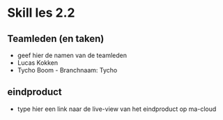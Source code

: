 # Skill les 2.2

## Teamleden (en taken)
- geef hier de namen van de teamleden
- Lucas Kokken
- Tycho Boom - Branchnaam: Tycho
## eindproduct
- type hier een link naar de live-view van het eindproduct op ma-cloud
